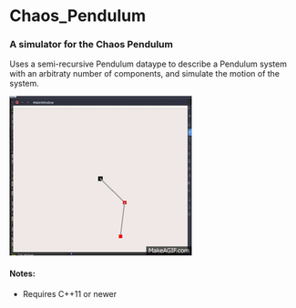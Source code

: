 # Chaos_Pendulum
### A simulator for the Chaos Pendulum

Uses a semi-recursive Pendulum dataype to describe a Pendulum system with an arbitraty number of components, and simulate the motion of the system.

![](https://github.com/MathewMacDougall/Chaos_Pendulum/blob/qt-gui/images/Chaos_Pendulum.gif)

#### Notes:
* Requires C++11 or newer
